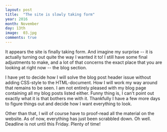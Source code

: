 ```yaml
---
layout: post
title:  "The site is slowly taking form"
year: 2016
month: November
day: 13th
image:  03.jpg
comments: true
---
```


It appears the site is finally taking form. And imagine my surprise -- it is actually turning out quite the way I
wanted it to! I still have some final adjustments to make, and a lot of that concerns the exact place that you are
looking at right now -- the blog section.

I have yet to decide how I will solve the blog post header issue without adding CSS-style to the HTML-document. How
I will work my way around that remains to be seen. I am not entirely pleased with my blog page containing all my blog
posts listed either. Funny thing is, I can't point out exactly what it is that bothers me with it. Thankfully I have
a few more days to figure things out and decide how I want everything to look.

Other than that, I will of course have to proof-read all the material on the website. As of now, everything has just
been scrabbled down. Oh well. Deadline is not until this Friday. Plenty of time!
